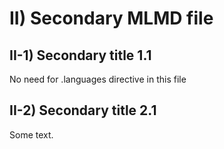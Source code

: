 # II) Secondary MLMD file<A id="a7"></A>

## II-1) Secondary title 1.1<A id="a8"></A>

No need for .languages directive in this file

## II-2) Secondary title 2.1<A id="a9"></A>

Some text.
